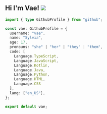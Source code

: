 ## Hi I'm Vae! <img src="https://cdn.discordapp.com/emojis/591236411127234571.gif?size=40">

```typescript
import { type GithubProfile } from "github";

const vae: GithubProfile = {
  username: "vae",
  name: "Sylvia",
  age: 17,
  pronouns: "she" | "her" | "they" | "them",
  code: [
    Language.TypeScript, 
    Language.JavaScript, 
    Language.Kotlin, 
    Language.Java, 
    Language.Python, 
    Language.HTML, 
    Language.CSS
  ],
  lang: ["en_US"],
};

export default vae;
```
